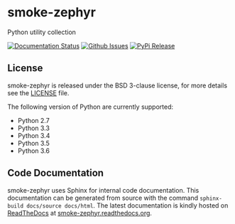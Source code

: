 # smoke-zephyr
Python utility collection

[![Documentation Status](https://readthedocs.org/projects/smoke-zephyr/badge/?version=latest&style=flat-square)](http://smoke-zephyr.readthedocs.org/en/latest)
[![Github Issues](http://img.shields.io/github/issues/zerosteiner/smoke-zephyr.svg?style=flat-square)](https://github.com/zerosteiner/smoke-zephyr/issues)
[![PyPi Release](https://img.shields.io/pypi/v/smoke-zephyr.svg?style=flat-square)](https://pypi.python.org/pypi/smoke-zephyr)

## License
smoke-zephyr is released under the BSD 3-clause license, for more details see
the [LICENSE](https://github.com/zeroSteiner/smoke-zephyr/blob/master/LICENSE)
file.

The following version of Python are currently supported:
  - Python 2.7
  - Python 3.3
  - Python 3.4
  - Python 3.5
  - Python 3.6

## Code Documentation
smoke-zephyr uses Sphinx for internal code documentation. This
documentation can be generated from source with the command
```sphinx-build docs/source docs/html```. The latest documentation is
kindly hosted on [ReadTheDocs](https://readthedocs.org/) at
[smoke-zephyr.readthedocs.org](https://smoke-zephyr.readthedocs.org/en/latest/).
